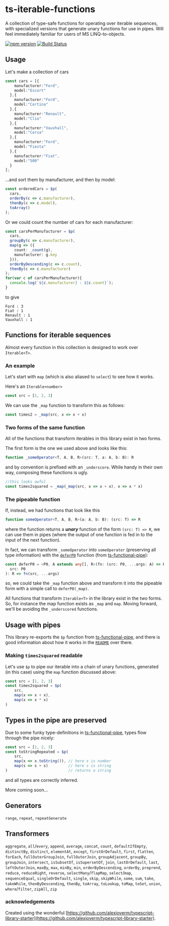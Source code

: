 # ts-iterable-functions

A collection of type-safe functions for operating over iterable sequences, with specialized versions that generate unary functions for use in pipes. Will feel immediately familiar for users of MS LINQ-to-objects.

[![npm version](http://img.shields.io/npm/v/ts-iterable-functions.svg?style=flat)](https://npmjs.org/package/ts-iterable-functions "View this project on npm")
[![Build Status](https://travis-ci.org/biggyspender/ts-iterable-functions.svg?branch=master)](https://travis-ci.org/biggyspender/ts-iterable-functions)

## Usage

Let's make a collection of cars

```typescript
const cars = [{
    manufacturer:"Ford",
    model:"Escort"
  },{
    manufacturer:"Ford",
    model:"Cortina"
  },{
    manufacturer:"Renault",
    model:"Clio"
  },{
    manufacturer:"Vauxhall",
    model:"Corsa"
  },{
    manufacturer:"Ford",
    model:"Fiesta"
  },{
    manufacturer:"Fiat",
    model:"500"
  }
];
```

...and sort them by manufacturer, and then by model:

```typescript
const orderedCars = $p(
  cars,
  orderBy(c => c.manufacturer),
  thenBy(c => c.model),
  toArray()
);
```

Or we could count the number of cars for each manufacturer:

```typescript
const carsPerManufacturer = $p(
  cars,
  groupBy(c => c.manufacturer),
  map(g => ({
    count: _count(g),
    manufacturer: g.key
  })),
  orderByDescending(c => c.count),
  thenBy(c => c.manufacturer)
);
for(var c of carsPerManufacturer){
  console.log(`${c.manufacturer} : ${c.count}`);
}
```
to give
```
Ford : 3
Fiat : 1
Renault : 1
Vauxhall : 1
```

## Functions for iterable sequences

Almost every function in this collection is designed to work over `Iterable<T>`.

### An example

Let's start with `map` (which is also aliased to `select`) to see how it works.

Here's an `Iterable<number>`

```typescript
const src = [1, 2, 3]
```

We can use the `_map` function to transform this as follows:

```typescript
const times2 = _map(src, x => x + x)
```

### Two forms of the same function

All of the functions that transform iterables in this library exist in two forms. 

The first form is the one we used above and looks like this:

```typescript
function _someOperator<T, A, B, R>(src: T, a: A, b: B): R
```

and by convention is prefixed with an `_underscore`. While handy in their own way, composing these functions is ugly.

```typescript
//this looks awful
const times2squared = _map(_map(src, x => x + x), x => x * x)
```

### The pipeable function

If, instead, we had functions that look like this

```typescript
function someOperator<T, A, B, R>(a: A, b: B): (src: T) => R
```

where the function returns a ***unary*** function of the form `(src: T) => R`, we can use them in pipes (where the output of one function is fed in to the input of the next function).

In fact, we can transform `_someOperator` into `someOperator` (preserving all type information) with the [`deferP0`](https://github.com/biggyspender/ts-functional-pipe/blob/master/src/deferP0.ts) function (from [ts-functional-pipe](https://github.com/biggyspender/ts-functional-pipe)):

```typescript
const deferP0 = <P0, A extends any[], R>(fn: (src: P0, ...args: A) => R) => (...args: A) => (
  src: P0
): R => fn(src, ...args)
```

so, we could take the `_map` function above and transform it into the pipeable form with a simple call to `deferP0(_map)`.

All functions that transform `Iterable<T>` in the library exist in the two forms. So, for instance the map function exists as `_map` and `map`. Moving forward, we'll be avoiding the `_underscored` functions.

## Usage with pipes

This library re-exports the `$p` function from [ts-functional-pipe](https://github.com/biggyspender/ts-functional-pipe), and there is good information about how it works in the [`README`](https://github.com/biggyspender/ts-functional-pipe/blob/master/README.md) over there.

### Making `times2squared` readable

Let's use `$p` to pipe our iterable into a chain of unary functions, generated (in this case) using the `map` function discussed above:

```typescript
const src = [1, 2, 3]
const times2squared = $p(
    src,
    map(x => x + x),
    map(x => x * x)
)
```

## Types in the pipe are preserved

Due to some funky type-definitions in [ts-functional-pipe](https://github.com/biggyspender/ts-functional-pipe), types flow through the pipe nicely:

```typescript
const src = [1, 2, 3]
const toStringRepeated = $p(
    src,
    map(x => x.toString()), // here x is number
    map(s => s + s)         // here s is string
)                           // returns a string
```

and all types are correctly inferred.

More coming soon...

## Generators


`range`, `repeat`, `repeatGenerate`


## Transformers


`aggregate`, `all`/`every`, `append`, `average`, `concat`, `count`, `defaultIfEmpty`, `distinctBy`, `distinct`, `elementAt`, `except`, `firstOrDefault`, `first`, `flatten`, `forEach`, `fullOuterGroupJoin`, `fullOuterJoin`, `groupAdjacent`, `groupBy`, `groupJoin`, `intersect`, `isSubsetOf`, `isSupersetOf`, `join`, `lastOrDefault`, `last`, `leftOuterJoin`, `maxBy`, `max`, `minBy`, `min`, `orderByDescending`, `orderBy`, `preprend`, `reduce`, `reduceRight`, `reverse`, `selectMany`/`flapMap`, `select`/`map`, `sequenceEqual`, `singleOrDefault`, `single`, `skip`, `skipWhile`, `some`, `sum`, `take`, `takeWhile`, `thenByDescending`, `thenBy`, `toArray`, `toLookup`, `toMap`, `toSet`, `union`, `where`/`filter`, `zipAll`, `zip`


### acknowledgements

Created using the wonderful [https://github.com/alexjoverm/typescript-library-starter](https://github.com/alexjoverm/typescript-library-starter).
